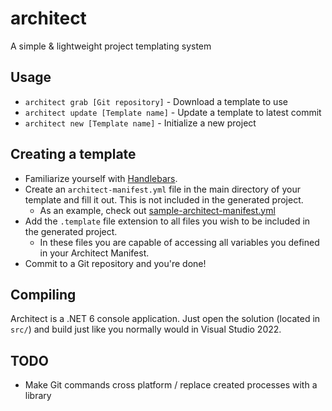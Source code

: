 # architect
A simple & lightweight project templating system

## Usage
 * `architect grab [Git repository]` - Download a template to use
 * `architect update [Template name]` - Update a template to latest commit
 * `architect new [Template name]` - Initialize a new project

## Creating a template
 * Familiarize yourself with [Handlebars](https://handlebarsjs.com/guide/).
 * Create an `architect-manifest.yml` file in the main directory of your template and fill it out. This is not included in the generated project.
    * As an example, check out [sample-architect-manifest.yml](./sample-archtiect-manifest.yml)
 * Add the `.template` file extension to all files you wish to be included in the generated project.
    * In these files you are capable of accessing all variables you defined in your Architect Manifest.
 * Commit to a Git repository and you're done!

## Compiling
Architect is a .NET 6 console application. Just open the solution (located in `src/`) and build just like you normally would in Visual Studio 2022.

## TODO
 * Make Git commands cross platform / replace created processes with a library